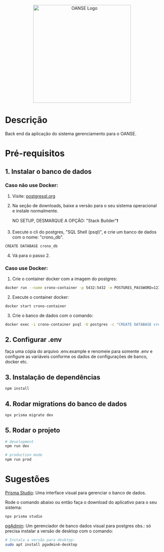 <p align="center">
  <img src="https://static.wixstatic.com/media/6ea5d4_d4f0f11421144775a811892b8d0d1ff9~mv2.jpg/v1/fill/w_215,h_215,al_c,q_80,usm_0.66_1.00_0.01/Logo%20OANSE.webp" width="320" alt="OANSE Logo" />
</p>

# Descrição

Back end da aplicação do sistema gerenciamento para o OANSE.

# Pré-requisitos

## 1. Instalar o banco de dados

### Caso não use Docker:

1. Visite: [postgresql.org](https://www.postgresql.org/)

2. Na seção de downloads, baixe a versão para o seu sistema operacional
   e instale normalmente.

   NO SETUP, DESMARQUE A OPÇÃO: "Stack Builder"❗

3. Execute o cli do postgres, "SQL Shell (psql)", e crie um banco de dados
   com o nome: "crono_db".

```bash
CREATE DATABASE crono_db
```

4. Vá para o passo 2.

### Caso use Docker:

1. Crie o container docker com a imagem do postgres:

```bash
docker run --name crono-container -p 5432:5432 -e POSTGRES_PASSWORD=123456 -d postgres
```

2. Execute o container docker:

```bash
docker start crono-container
```

3. Crie o banco de dados com o comando:

```bash
docker exec -i crono-container psql -U postgres -c "CREATE DATABASE crono_db WITH OWNER=postgres;"
```

## 2. Configurar .env

faça uma cópia do arquivo .env.example e renomeie para somente .env e configure as variáveis conforme os dados de configurações de banco, docker etc.

## 3. Instalação de dependências

```bash
npm install
```

## 4. Rodar migrations do banco de dados

```bash
npx prisma migrate dev
```

## 5. Rodar o projeto

```bash
# development
npm run dev

# production mode
npm run prod
```

# Sugestões

[Prisma Studio](https://www.prisma.io/studio): Uma interface visual para gerenciar o banco de dados.

Rode o comando abaixo ou então faça o download do aplicativo para o seu sistema:

```bash
npx prisma studio
```

[pgAdmin](https://www.pgadmin.org/download/pgadmin-4-apt/): Um gerenciador de banco dados visual para postgres obs.: só precisa instalar a versão de desktop com o comando:

```bash
# Instala a versão para desktop:
sudo apt install pgadmin4-desktop
```
